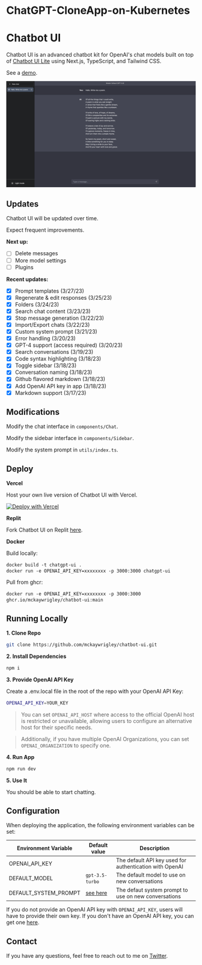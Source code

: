 # ChatGPT-CloneApp-on-Kubernetes
# Chatbot UI

Chatbot UI is an advanced chatbot kit for OpenAI's chat models built on top of [Chatbot UI Lite](https://github.com/mckaywrigley/chatbot-ui-lite) using Next.js, TypeScript, and Tailwind CSS.

See a [demo](https://twitter.com/mckaywrigley/status/1640380021423603713?s=46&t=AowqkodyK6B4JccSOxSPew).

![Chatbot UI](./public/screenshot.png)

## Updates

Chatbot UI will be updated over time.

Expect frequent improvements.

**Next up:**

- [ ] Delete messages
- [ ] More model settings
- [ ] Plugins

**Recent updates:**

- [x] Prompt templates (3/27/23)
- [x] Regenerate & edit responses (3/25/23)
- [x] Folders (3/24/23)
- [x] Search chat content (3/23/23)
- [x] Stop message generation (3/22/23)
- [x] Import/Export chats (3/22/23)
- [x] Custom system prompt (3/21/23)
- [x] Error handling (3/20/23)
- [x] GPT-4 support (access required) (3/20/23)
- [x] Search conversations (3/19/23)
- [x] Code syntax highlighting (3/18/23)
- [x] Toggle sidebar (3/18/23)
- [x] Conversation naming (3/18/23)
- [x] Github flavored markdown (3/18/23)
- [x] Add OpenAI API key in app (3/18/23)
- [x] Markdown support (3/17/23)

## Modifications

Modify the chat interface in `components/Chat`.

Modify the sidebar interface in `components/Sidebar`.

Modify the system prompt in `utils/index.ts`.

## Deploy

**Vercel**

Host your own live version of Chatbot UI with Vercel.

[![Deploy with Vercel](https://vercel.com/button)](https://vercel.com/new/clone?repository-url=https%3A%2F%2Fgithub.com%2Fmckaywrigley%2Fchatbot-ui)

**Replit**

Fork Chatbot UI on Replit [here](https://replit.com/@MckayWrigley/chatbot-ui-pro?v=1).

**Docker**

Build locally:

```shell
docker build -t chatgpt-ui .
docker run -e OPENAI_API_KEY=xxxxxxxx -p 3000:3000 chatgpt-ui
```

Pull from ghcr:

```
docker run -e OPENAI_API_KEY=xxxxxxxx -p 3000:3000 ghcr.io/mckaywrigley/chatbot-ui:main
```

## Running Locally

**1. Clone Repo**

```bash
git clone https://github.com/mckaywrigley/chatbot-ui.git
```

**2. Install Dependencies**

```bash
npm i
```

**3. Provide OpenAI API Key**

Create a .env.local file in the root of the repo with your OpenAI API Key:

```bash
OPENAI_API_KEY=YOUR_KEY
```

> You can set `OPENAI_API_HOST` where access to the official OpenAI host is restricted or unavailable, allowing users to configure an alternative host for their specific needs.

> Additionally, if you have multiple OpenAI Organizations, you can set `OPENAI_ORGANIZATION` to specify one.

**4. Run App**

```bash
npm run dev
```

**5. Use It**

You should be able to start chatting.

## Configuration

When deploying the application, the following environment variables can be set:

| Environment Variable  | Default value                  | Description                                             |
| --------------------- | ------------------------------ | ------------------------------------------------------- |
| OPENAI_API_KEY        |                                | The default API key used for authentication with OpenAI |
| DEFAULT_MODEL         | `gpt-3.5-turbo`                | The default model to use on new conversations           |
| DEFAULT_SYSTEM_PROMPT | [see here](utils/app/const.ts) | The defaut system prompt to use on new conversations    |

If you do not provide an OpenAI API key with `OPENAI_API_KEY`, users will have to provide their own key.
If you don't have an OpenAI API key, you can get one [here](https://platform.openai.com/account/api-keys).

## Contact

If you have any questions, feel free to reach out to me on [Twitter](https://twitter.com/mckaywrigley).
